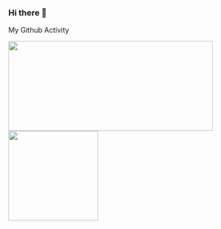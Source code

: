 ### Hi there 👋


<summary>My Github Activity</summary>
<div align="center">
  <p><img align="left" src="https://github-readme-stats.vercel.app/api?username=rafidzia&show_icons=true&theme=radical&locale=en" width=410 height=180/></p>
  <p><img align="left" src="https://github-readme-stats.vercel.app/api/top-langs?username=rafidzia&show_icons=true&locale=en&layout=compact&theme=radical" height=180/></p>
</div>



<!--
**rafidzia/rafidzia** is a ✨ _special_ ✨ repository because its `README.md` (this file) appears on your GitHub profile.

Here are some ideas to get you started:

- 🔭 I’m currently working on ...
- 🌱 I’m currently learning ...
- 👯 I’m looking to collaborate on ...
- 🤔 I’m looking for help with ...
- 💬 Ask me about ...
- 📫 How to reach me: ...
- 😄 Pronouns: ...
- ⚡ Fun fact: ...
-->

